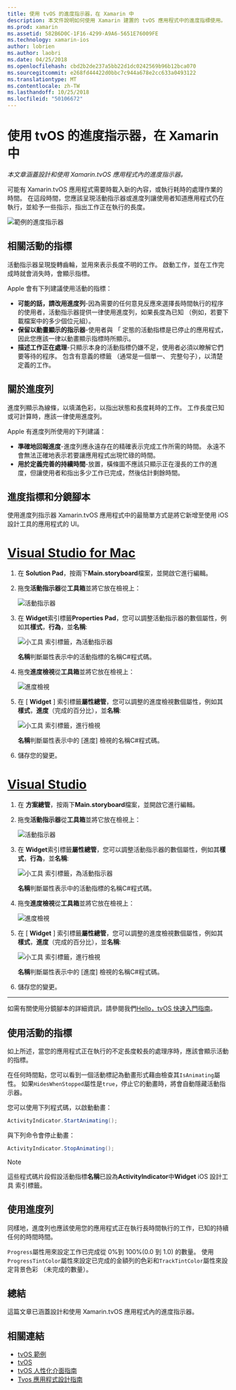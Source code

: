```yaml
---
title: 使用 tvOS 的進度指示器，在 Xamarin 中
description: 本文件說明如何使用 Xamarin 建置的 tvOS 應用程式中的進度指標使用。 它討論進度列和活動的指標。
ms.prod: xamarin
ms.assetid: 582B6D0C-1F16-4299-A9A6-5651E76009FE
ms.technology: xamarin-ios
author: lobrien
ms.author: laobri
ms.date: 04/25/2018
ms.openlocfilehash: cbd2b2de237a5bb22d1dc0242569b96b12bca070
ms.sourcegitcommit: e268fd44422d0bbc7c944a678e2cc633a0493122
ms.translationtype: MT
ms.contentlocale: zh-TW
ms.lasthandoff: 10/25/2018
ms.locfileid: "50106672"
---
```

# <a name="working-with-tvos-progress-indicators-in-xamarin"></a>使用 tvOS 的進度指示器，在 Xamarin 中

_本文章涵蓋設計和使用 Xamarin.tvOS 應用程式內的進度指示器。_

可能有 Xamarin.tvOS 應用程式需要時載入新的內容，或執行耗時的處理作業的時間。 在這段時間，您應該呈現活動指示器或進度列讓使用者知道應用程式仍在執行，並給予一些指示，指出工作正在執行的長度。

![範例的進度指示器](progress-indicators-images/intro01.png "範例進度指標")

## <a name="about-activity-indicators"></a>相關活動的指標

活動指示器呈現旋轉齒輪，並用來表示長度不明的工作。 啟動工作，並在工作完成時就會消失時，會顯示指標。

Apple 會有下列建議使用活動的指標：

- **可能的話，請改用進度列**-因為需要的任何意見反應來選擇長時間執行的程序的使用者，活動指示器提供一律使用進度列，如果長度為已知 （例如，若要下載檔案中的多少個位元組）。
- **保留以動畫顯示的指示器**-使用者與 「 定態的活動指標是已停止的應用程式，因此您應該一律以動畫顯示指標時所顯示。
- **描述工作正在處理**-只顯示本身的活動指標仍嫌不足，使用者必須以瞭解它們要等待的程序。 包含有意義的標籤 （通常是一個單一、 完整句子），以清楚定義的工作。

## <a name="about-progress-bars"></a>關於進度列

進度列顯示為線條，以填滿色彩，以指出狀態和長度耗時的工作。 工作長度已知或可計算時，應該一律使用進度列。

Apple 有進度列所使用的下列建議：

- **準確地回報進度**-進度列應永遠存在的精確表示完成工作所需的時間。 永遠不會無法正確地表示若要讓應用程式出現忙碌的時間。
- **用於定義完善的持續時間**-放置，橫條圖不應該只顯示正在漫長的工作的進度，但讓使用者和指出多少工作已完成，然後估計剩餘時間。

## <a name="progress-indicators-and-storyboards"></a>進度指標和分鏡腳本

使用進度列指示器 Xamarin.tvOS 應用程式中的最簡單方式是將它新增至使用 iOS 設計工具的應用程式的 UI。

# <a name="visual-studio-for-mactabmacos"></a>[Visual Studio for Mac](#tab/macos)
    
1. 在  **Solution Pad**，按兩下**Main.storyboard**檔案，並開啟它進行編輯。

2. 拖曳**活動指示器**從**工具箱**並將它放在檢視上： 

    ![活動指示器](progress-indicators-images/activity01.png "活動指示器")

3. 在  **Widget**索引標籤**Properties Pad**，您可以調整活動指示器的數個屬性，例如其**樣式**，**行為**，並**名稱**: 

    ![小工具 索引標籤，為活動指示器](progress-indicators-images/activity02.png "的活動指標的小工具 索引標籤")
    
    **名稱**判斷屬性表示中的活動指標的名稱C#程式碼。

4. 拖曳**進度檢視**從**工具箱**並將它放在檢視上： 

    ![進度檢視](progress-indicators-images/activity03.png "進度檢視")

5. 在 [ **Widget** ] 索引標籤**屬性總管**，您可以調整的進度檢視數個屬性，例如其**樣式**，**進度**（完成的百分比），並**名稱**: 

    ![小工具 索引標籤，進行檢視](progress-indicators-images/activity04.png "進度檢視 索引標籤上的小工具")
    
    **名稱**判斷屬性表示中的 [進度] 檢視的名稱C#程式碼。

6. 儲存您的變更。

# <a name="visual-studiotabwindows"></a>[Visual Studio](#tab/windows)
    
1. 在 **方案總管**，按兩下**Main.storyboard**檔案，並開啟它進行編輯。

2. 拖曳**活動指示器**從**工具箱**並將它放在檢視上： 

    ![活動指示器](progress-indicators-images/activity01-vs.png
    "活動指示器")

3. 在  **Widget**索引標籤**屬性總管**，您可以調整活動指示器的數個屬性，例如其**樣式**，**行為**，並**名稱**: 

    ![小工具 索引標籤，為活動指示器](progress-indicators-images/activity02-vs.png "的活動指標的小工具 索引標籤")

    **名稱**判斷屬性表示中的活動指標的名稱C#程式碼。

4. 拖曳**進度檢視**從**工具箱**並將它放在檢視上： 

   ![進度檢視](progress-indicators-images/activity03-vs.png "進度檢視")

5. 在 [ **Widget** ] 索引標籤**屬性總管**，您可以調整的進度檢視數個屬性，例如其**樣式**，**進度**（完成的百分比），並**名稱**: 

    ![小工具 索引標籤，進行檢視](progress-indicators-images/activity04-vs.png "進度檢視 索引標籤上的小工具")
    
    **名稱**判斷屬性表示中的 [進度] 檢視的名稱C#程式碼。

6. 儲存您的變更。

-----

如需有關使用分鏡腳本的詳細資訊，請參閱我們[Hello，tvOS 快速入門指南](~/ios/tvos/get-started/hello-tvos.md)。 

## <a name="working-with-activity-indicators"></a>使用活動的指標

如上所述，當您的應用程式正在執行的不定長度較長的處理序時，應該會顯示活動的指標。

在任何時間點，您可以看到一個活動標記為動畫形式藉由檢查其`IsAnimating`屬性。 如果`HidesWhenStopped`屬性是`true`，停止它的動畫時，將會自動隱藏活動指示器。

您可以使用下列程式碼，以啟動動畫： 

```csharp
ActivityIndicator.StartAnimating();
```

與下列命令會停止動畫：

```csharp
ActivityIndicator.StopAnimating();
```

> [!NOTE]
> 這些程式碼片段假設活動指標**名稱**已設為**ActivityIndicator**中**Widget** iOS 設計工具 索引標籤。

## <a name="working-with-progress-bars"></a>使用進度列

同樣地，進度列也應該使用您的應用程式正在執行長時間執行的工作，已知的持續任何的時間時間。 

`Progress`屬性用來設定工作已完成從 0%到 100%(0.0 到 1.0) 的數量。 使用`ProgressTintColor`屬性來設定已完成的金額列的色彩和`TrackTintColor`屬性來設定背景色彩 （未完成的數量）。

## <a name="summary"></a>總結

這篇文章已涵蓋設計和使用 Xamarin.tvOS 應用程式內的進度指示器。

## <a name="related-links"></a>相關連結

- [tvOS 範例](https://developer.xamarin.com/samples/tvos/all/)
- [tvOS](https://developer.apple.com/tvos/)
- [tvOS 人性化介面指南](https://developer.apple.com/tvos/human-interface-guidelines/)
- [Tvos 應用程式設計指南](https://developer.apple.com/library/prerelease/tvos/documentation/General/Conceptual/AppleTV_PG/)

